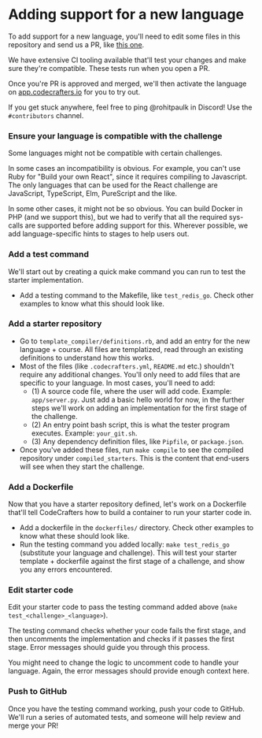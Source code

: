 # Adding support for a new language

To add support for a new language, you'll need to edit some files in this repository and 
send us a PR, like [this one](https://github.com/codecrafters-io/languages/pull/43). 

We have extensive CI tooling available that'll test your changes and make sure they're compatible. These
tests run when you open a PR.

Once you're PR is approved and merged, we'll then activate the language on [app.codecrafters.io](https://app.codecrafters.io/)
for you to try out.

If you get stuck anywhere, feel free to ping @rohitpaulk in Discord! Use the `#contributors` 
channel.

### Ensure your language is compatible with the challenge

Some languages might not be compatible with certain challenges. 

In some cases an incompatibility is obvious. For example, you can't use Ruby for 
"Build your own React", since it requires compiling to Javascript. The only languages that
can be used for the React challenge are JavaScript, TypeScript, Elm, PureScript and the like.

In some other cases, it might not be so obvious. You can build Docker in PHP (and we support 
this), but we had to verify that all the required sys-calls are supported before adding 
support for this. Wherever possible, we add language-specific hints to stages to help 
users out.

### Add a test command

We'll start out by creating a quick make command you can run to test the starter implementation.

- Add a testing command to the Makefile, like `test_redis_go`. Check other examples to know what this should look
  like.

### Add a starter repository

- Go to `template_compiler/definitions.rb`, and add an entry for the new language + course. All 
  files are templatized, read through an existing definitions to understand how this works.
- Most of the files (like `.codecrafters.yml`, `README.md` etc.) shouldn't require any additional 
  changes. You'll only need to add files that are specific to your language. In most cases, you'll
  need to add: 
  - (1) A source code file, where the user will add code. Example: `app/server.py`. Just add a basic hello world for
    now, in the further steps we'll work on adding an implementation for the first stage of the challenge.
  - (2) An entry point bash script, this is what the tester program executes. Example: `your_git.sh`.
  - (3) Any dependency definition files, like `Pipfile`, or `package.json`.
- Once you've added these files, run `make compile` to see the compiled repository under `compiled_starters`.
  This is the content that end-users will see when they start the challenge.
  
### Add a Dockerfile

Now that you have a starter repository defined, let's work on a Dockerfile that'll tell CodeCrafters
how to build a container to run your starter code in.

- Add a dockerfile in the `dockerfiles/` directory. Check other examples to know what these should look like. 
- Run the testing command you added locally: `make test_redis_go` (substitute your language and challenge). This will
  test your starter template + dockerfile against the first stage of a challenge, and show you any errors encountered.
  
### Edit starter code

Edit your starter code to pass the testing command added above (`make test_<challenge>_<language>`).

The testing command checks whether your code fails the first stage, and then uncomments the implementation and checks if
it passes the first stage. Error messages should guide you through this process.

You might need to change the logic to uncomment code to handle your language. Again, the error messages should provide 
enough context here.

### Push to GitHub

Once you have the testing command working, push your code to GitHub. We'll run a series of automated tests, and someone
will help review and merge your PR!

